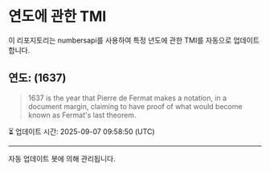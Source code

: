
# 연도에 관한 TMI

이 리포지토리는 numbersapi를 사용하여 특정 년도에 관한 TMI를 자동으로 업데이트합니다.

## 연도: (1637)
> 1637 is the year that Pierre de Fermat makes a notation, in a document margin, claiming to have proof of what would become known as Fermat's last theorem.

⏳ 업데이트 시간: 2025-09-07 09:58:50 (UTC)

---
자동 업데이트 봇에 의해 관리됩니다.
